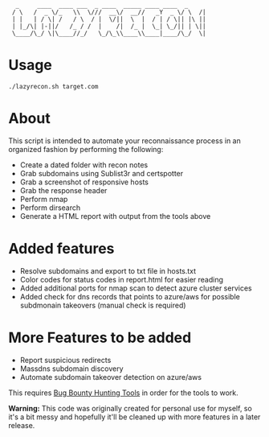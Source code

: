 ```
  _     ____  ____ ___  _ ____  _____ ____ ____  _
 / \   /  _ \/_   \\  \///  __\/  __//   _Y  _ \/ \  /|
 | |   | / \| /   / \  / |  \/||  \  |  / | / \|| |\ ||
 | |_/\| |-||/   /_ / /  |    /|  /_ |  \_| \_/|| | \||
 \____/\_/ \|\____//_/   \_/\_\\____\\____|____/\_/  \|

```

# Usage

`./lazyrecon.sh target.com`

# About

This script is intended to automate your reconnaissance process in an organized fashion by performing the following:

- Create a dated folder with recon notes
- Grab subdomains using Sublist3r and certspotter
- Grab a screenshot of responsive hosts 
- Grab the response header
- Perform nmap 
- Perform dirsearch 
- Generate a HTML report with output from the tools above
# Added features
- Resolve subdomains and export to txt file in hosts.txt
- Color codes for status codes in report.html for easier reading
- Added additional ports for nmap scan to detect azure cluster services
- Added check for dns records that points to azure/aws for possible subdmonain takeovers (manual check is required)

# More Features to be added
- Report suspicious redirects 
- Massdns subdomain discovery
- Automate subdomain takeover detection on azure/aws

This requires [Bug Bounty Hunting Tools](https://github.com/nahamsec/bbht) in order for the tools to work. 

**Warning:** This code was originally created for personal use for myself, so it's  a bit messy and hopefully it'll be cleaned up with more features in a later release. 


